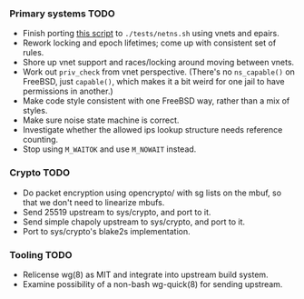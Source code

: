### Primary systems TODO

- Finish porting [this script](https://git.zx2c4.com/wireguard-linux/tree/tools/testing/selftests/wireguard/netns.sh)
  to `./tests/netns.sh` using vnets and epairs.
- Rework locking and epoch lifetimes; come up with consistent set of rules.
- Shore up vnet support and races/locking around moving between vnets.
- Work out `priv_check` from vnet perspective. (There's no `ns_capable()` on
  FreeBSD, just `capable()`, which makes it a bit weird for one jail to have
  permissions in another.)
- Make code style consistent with one FreeBSD way, rather than a mix of styles.
- Make sure noise state machine is correct.
- Investigate whether the allowed ips lookup structure needs reference
  counting.
- Stop using `M_WAITOK` and use `M_NOWAIT` instead.

### Crypto TODO

- Do packet encryption using opencrypto/ with sg lists on the mbuf, so that we don't need to linearize mbufs.
- Send 25519 upstream to sys/crypto, and port to it.
- Send simple chapoly upstream to sys/crypto, and port to it.
- Port to sys/crypto's blake2s implementation.

### Tooling TODO

- Relicense wg(8) as MIT and integrate into upstream build system.
- Examine possibility of a non-bash wg-quick(8) for sending upstream.
